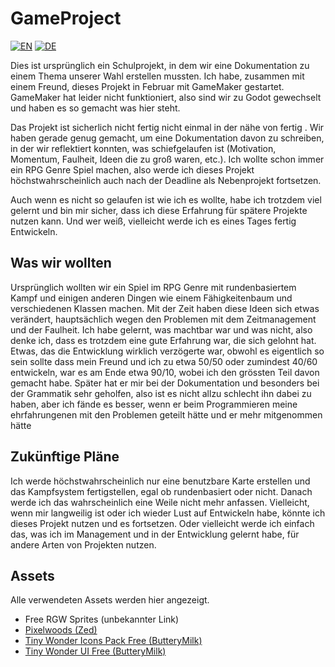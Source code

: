 # GameProject
[![EN](https://img.shields.io/badge/lang-EN-green)](https://github.com/Leonardo-1511/GameProject/blob/master/README.md)
[![DE](https://img.shields.io/badge/lang-DE-blue)](https://github.com/Leonardo-1511/GameProject/blob/master/README.de-DE.md)

Dies ist ursprünglich ein Schulprojekt, in dem wir eine Dokumentation zu einem Thema unserer Wahl erstellen mussten. Ich habe, zusammen mit einem Freund, dieses Projekt in Februar mit GameMaker gestartet. GameMaker hat leider nicht funktioniert,
also sind wir zu Godot gewechselt und haben es so gemacht was hier steht.

Das Projekt ist sicherlich nicht fertig nicht einmal in der nähe von fertig . Wir haben gerade genug gemacht, um eine Dokumentation davon zu schreiben, in der wir reflektiert konnten, was schiefgelaufen ist (Motivation, Momentum, Faulheit, Ideen die zu groß waren, etc.).
Ich wollte schon immer ein RPG Genre Spiel machen, also werde ich dieses Projekt höchstwahrscheinlich auch nach der Deadline als Nebenprojekt fortsetzen.

Auch wenn es nicht so gelaufen ist wie ich es wollte, habe ich trotzdem viel gelernt und bin mir sicher, dass ich diese Erfahrung für spätere Projekte nutzen kann. Und wer weiß, vielleicht werde ich es eines Tages fertig Entwickeln.

## Was wir wollten
Ursprünglich wollten wir ein Spiel im RPG Genre mit rundenbasiertem Kampf und einigen anderen Dingen wie einem Fähigkeitenbaum und verschiedenen Klassen machen. Mit der Zeit haben diese Ideen sich etwas verändert,
hauptsächlich wegen den Problemen mit dem Zeitmanagement und der Faulheit. Ich habe gelernt, was machtbar war und was nicht, also denke ich, dass es trotzdem eine gute Erfahrung war, die sich gelohnt hat. Etwas, das die Entwicklung wirklich verzögerte war,
obwohl es eigentlich so sein sollte dass mein Freund und ich zu etwa 50/50 oder zumindest 40/60 entwickeln, war es am Ende etwa 90/10, wobei ich den grössten Teil davon gemacht habe. Später hat er mir bei der Dokumentation und besonders bei der Grammatik sehr
geholfen, also ist es nicht allzu schlecht ihn dabei zu haben, aber ich fände es besser, wenn er beim Programmieren meine ehrfahrungenen mit den Problemen geteilt hätte und er mehr mitgenommen hätte

## Zukünftige Pläne
Ich werde höchstwahrscheinlich nur eine benutzbare Karte erstellen und das Kampfsystem fertigstellen, egal ob rundenbasiert oder nicht. Danach werde ich das wahrscheinlich eine Weile nicht mehr anfassen.
Vielleicht, wenn mir langweilig ist oder ich wieder Lust auf Entwickeln habe, könnte ich dieses Projekt nutzen und es fortsetzen. Oder vielleicht werde ich einfach das, was ich im Management und in der Entwicklung gelernt habe,
für andere Arten von Projekten nutzen.

## Assets
Alle verwendeten Assets werden hier angezeigt.
- Free RGW Sprites (unbekannter Link)
- [Pixelwoods (Zed)](https://zedpixel.itch.io/pixel-16-woods-free-top-down-pixelart-asset-pack)
- [Tiny Wonder Icons Pack Free (ButteryMilk)](https://butterymilk.itch.io/tiny-wonder-rpg-icons)
- [Tiny Wonder UI Free (ButteryMilk)](https://butterymilk.itch.io/tiny-wonder-gui-pack)
